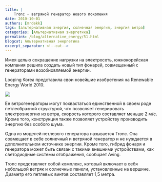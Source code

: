 ```yaml
---
title: |
    Tronc - ветряной генератор нового поколения
date: 2010-10-01
authors: [mrdekk]
tags: [альтернативная энергия, солнечная энергия, энергия ветра]
categories: [Альтернативная энергетика]
permalink: /blog/alternative_energy/51.html
blogcat: Альтернативная энергетика
excerpt_separator: <!--cut-->
---
```


Имея целью сокращение нагрузки на электросеть, южнокорейская компания решила создать новый тип фонарей, совмещенный с генераторами возобновляемой энергии.

Looping Korea представила свои новейшие изобретения на Renewable Energy World 2010.


![](http://itw66.ru/uploads/images/00/00/01/2010/10/01/7df3a4.jpg)



<!--cut-->


Ее ветрогенераторы могут похвастаться единственной в своем роде петлеобразной структурой, что позволяет генерировать электроэнергию из ветра, скорость которого составляет меньше 2 м/с. Кроме того, конструкция также позволяет устройству производить энергию без особого шума.

Одна из моделей петлевого генератора называется Tronc. Она совмещает в себе солнечный и ветряной генератор и не нуждается в дополнительном источнике энергии. Кроме того, гибрид фонаря и генератора может быть связан с такими внешними устройствами, как светодиодные системы отображения, сообщает Aving.

Tronc представляет собой комплекс, который включает в себя небольшой ветряк и солнечные панели, установленные на вершине. Диаметр его петлевых винтов составляет 1,5 метра.
